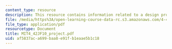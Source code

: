 ```yaml
---
content_type: resource
description: This resource contains information related to a design projects.
file: /media/https%3A/open-learning-course-data-rc.s3.amazonaws.com/4-42j-fundamentals-of-energy-in-buildings-fall-2010/af5837aca699baa8e91fb1eaae5b1c18_MIT4_42JF10_project.pdf
file_type: application/pdf
resourcetype: Document
title: MIT4_42JF10_project.pdf
uid: af5837ac-a699-baa8-e91f-b1eaae5b1c18
---
```

